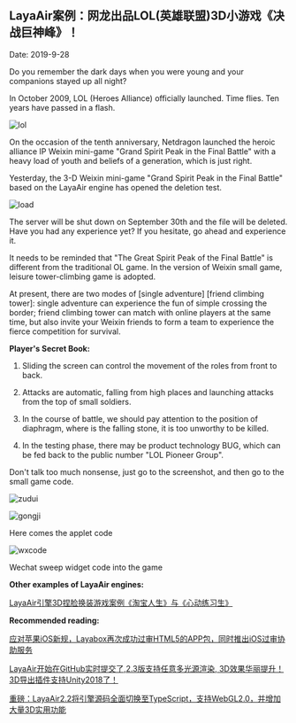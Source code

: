 ## LayaAir案例：网龙出品LOL(英雄联盟)3D小游戏《决战巨神峰》！

Date: 2019-9-28



Do you remember the dark days when you were young and your companions stayed up all night?



In October 2009, LOL (Heroes Alliance) officially launched. Time flies. Ten years have passed in a flash.

![lol](img/lol.jpg) 


On the occasion of the tenth anniversary, Netdragon launched the heroic alliance IP Weixin mini-game "Grand Spirit Peak in the Final Battle" with a heavy load of youth and beliefs of a generation, which is just right.



Yesterday, the 3-D Weixin mini-game "Grand Spirit Peak in the Final Battle" based on the LayaAir engine has opened the deletion test.



![load](img/load.jpg)



The server will be shut down on September 30th and the file will be deleted. Have you had any experience yet? If you hesitate, go ahead and experience it.



It needs to be reminded that "The Great Spirit Peak of the Final Battle" is different from the traditional OL game. In the version of Weixin small game, leisure tower-climbing game is adopted.



At present, there are two modes of [single adventure] [friend climbing tower]: single adventure can experience the fun of simple crossing the border; friend climbing tower can match with online players at the same time, but also invite your Weixin friends to form a team to experience the fierce competition for survival.



**Player's Secret Book:**

1. Sliding the screen can control the movement of the roles from front to back.

2. Attacks are automatic, falling from high places and launching attacks from the top of small soldiers.

3. In the course of battle, we should pay attention to the position of diaphragm, where is the falling stone, it is too unworthy to be killed.

4. In the testing phase, there may be product technology BUG, which can be fed back to the public number "LOL Pioneer Group".



Don't talk too much nonsense, just go to the screenshot, and then go to the small game code.

![zudui](img/zudui.png) 



![gongji](img/gongji.png) 




Here comes the applet code

![wxcode](img/wxcode.png) 




Wechat sweep widget code into the game



**Other examples of LayaAir engines:**

[LayaAir引擎3D捏脸换装游戏案例《淘宝人生》与《心动练习生》](http://mp.weixin.qq.com/s?__biz=MzAxMjI4NjA1OA==&mid=2650584802&idx=1&sn=05536d73f1fa21fc0b2700e67d125836&chksm=83bc37e7b4cbbef117d036d56c1864564d58d6a11dc38a2027d9e58c7a5bf6195bf63e934475&scene=21%3Ch1%3Ewechat_redirect)



**Recommended reading:**

[应对苹果iOS新规，Layabox再次成功过审HTML5的APP包，同时推出iOS过审协助服务](http://mp.weixin.qq.com/s?__biz=MzAxMjI4NjA1OA==&mid=2650584788&idx=1&sn=4e199fbd4f412ac6c0e8e2ee671e2970&chksm=83bc37d1b4cbbec751b6b886ca59f4fe955f1522729c20b759dbad8f7b839cc54d49b129786e&scene=21%3Ch1%3Ewechat_redirect)

[LayaAir开始在GitHub实时提交了,2.3版支持任意多光源渲染, 3D效果华丽提升！3D导出插件支持Unity2018了！](http://mp.weixin.qq.com/s?__biz=MzAxMjI4NjA1OA==&mid=2650584789&idx=1&sn=a90819e9fff70565c2c86053bbf13855&chksm=83bc37d0b4cbbec6b24ba8a84165e565a2633e58342b520ed24c5f6c9c26a7b6ccfd5800ec2b&scene=21%3Ch1%3Ewechat_redirect)

[重磅：LayaAir2.2将引擎源码全面切换至TypeScript，支持WebGL2.0，并增加大量3D实用功能](http://mp.weixin.qq.com/s?__biz=MzAxMjI4NjA1OA==&mid=2650584703&idx=1&sn=57f46519d954afc8305a320aec4840fe&chksm=83bc377ab4cbbe6c3ad13626b961364d62a2a173aca2715a20b6551de35b3bb2217febd2ec9f&scene=21%3Ch1%3Ewechat_redirect)

